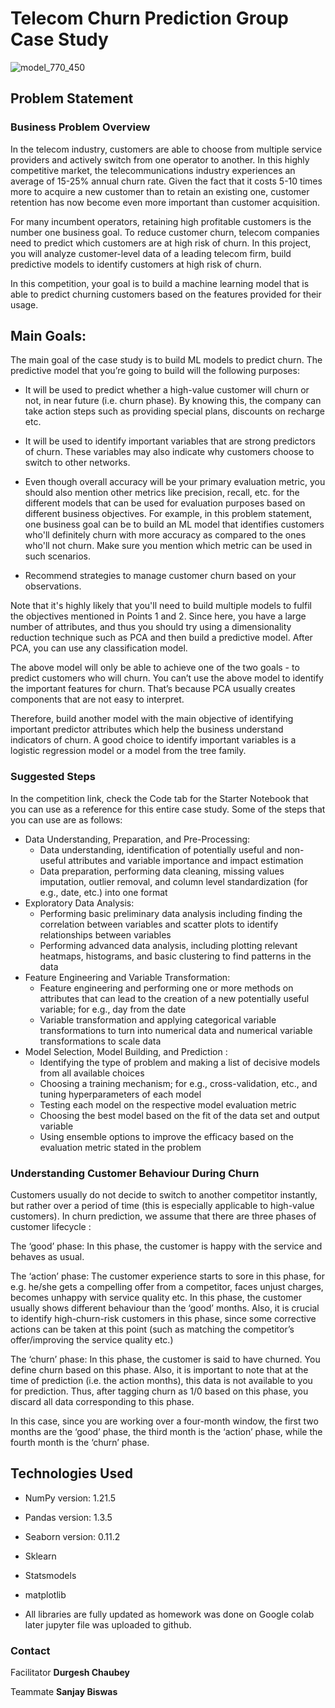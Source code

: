 # Telecom Churn Prediction Group Case Study
![model_770_450](https://user-images.githubusercontent.com/93203186/162379677-1c04dcae-e48e-4790-b7ea-c7ab74101faf.jpg)

## Problem Statement
### Business Problem Overview
In the telecom industry, customers are able to choose from multiple service providers and actively switch from one operator to another. In this highly competitive market, the telecommunications industry experiences an average of 15-25% annual churn rate. Given the fact that it costs 5-10 times more to acquire a new customer than to retain an existing one, customer retention has now become even more important than customer acquisition.

For many incumbent operators, retaining high profitable customers is the number one business
goal. To reduce customer churn, telecom companies need to predict which customers are at high risk of churn. In this project, you will analyze customer-level data of a leading telecom firm, build predictive models to identify customers at high risk of churn.

In this competition, your goal is to build a machine learning model that is able to predict churning customers based on the features provided for their usage.

## Main Goals:
The main goal of the case study is to build ML models to predict churn. The predictive model that you’re going to build will the following purposes:
- It will be used to predict whether a high-value customer will churn or not, in near future (i.e. churn phase). By knowing this, the company can take action steps such as providing special plans, discounts on recharge etc.

- It will be used to identify important variables that are strong predictors of churn. These variables may also indicate why customers choose to switch to other networks.

- Even though overall accuracy will be your primary evaluation metric, you should also mention other metrics like precision, recall, etc. for the different models that can be used for evaluation purposes based on different business objectives. For example, in this problem statement, one business goal can be to build an ML model that identifies customers who'll definitely churn with more accuracy as compared to the ones who'll not churn. Make sure you mention which metric can be used in such scenarios.

- Recommend strategies to manage customer churn based on your observations.

Note that it's highly likely that you'll need to build multiple models to fulfil the objectives mentioned in Points 1 and 2.  Since here, you have a large number of attributes, and thus you should try using a dimensionality reduction technique such as PCA and then build a predictive model. After PCA, you can use any classification model.

The above model will only be able to achieve one of the two goals - to predict customers who will churn. You can’t use the above model to identify the important features for churn. That’s because PCA usually creates components that are not easy to interpret.

Therefore, build another model with the main objective of identifying important predictor attributes which help the business understand indicators of churn. A good choice to identify important variables is a logistic regression model or a model from the tree family. 

### Suggested Steps

In the competition link, check the Code tab for the Starter Notebook that you can use as a reference for this entire case study. Some of the steps that you can use are as follows:
- Data Understanding, Preparation, and Pre-Processing:
  - Data understanding, identification of potentially useful and non-useful attributes and variable importance and impact estimation
  - Data preparation, performing data cleaning, missing values imputation, outlier removal, and column level standardization (for e.g., date, etc.) into one format
- Exploratory Data Analysis:
  - Performing basic preliminary data analysis including finding the correlation between variables and scatter plots to identify relationships between variables
  - Performing advanced data analysis, including plotting relevant heatmaps, histograms, and basic clustering to find patterns in the data
- Feature Engineering and Variable Transformation:
  - Feature engineering and performing one or more methods on attributes that can lead to the creation of a new potentially useful variable; for e.g., day from the date
  - Variable transformation and applying categorical variable transformations to turn into numerical data and numerical variable transformations to scale data
- Model Selection, Model Building, and  Prediction :
  - Identifying the type of problem and making a list of decisive models from all available choices
  - Choosing a training mechanism; for e.g., cross-validation, etc., and tuning hyperparameters of each model
  - Testing each model on the respective model evaluation metric
  - Choosing the best model based on the fit of the data set and output variable
  - Using ensemble options to improve the efficacy based on the evaluation metric stated in the problem


### Understanding Customer Behaviour During Churn
Customers usually do not decide to switch to another competitor instantly, but rather over a period of time (this is especially applicable to high-value customers). In churn prediction, we assume that there are three phases of customer lifecycle :

The ‘good’ phase: In this phase, the customer is happy with the service and behaves as usual.

The ‘action’ phase: The customer experience starts to sore in this phase, for e.g. he/she gets a compelling offer from a competitor, faces unjust charges, becomes unhappy with service quality etc. In this phase, the customer usually shows different behaviour than the ‘good’ months. Also, it is crucial to identify high-churn-risk customers in this phase, since some corrective actions can be taken at this point (such as matching the competitor’s offer/improving the service quality etc.)

The ‘churn’ phase: In this phase, the customer is said to have churned. You define churn based on this phase. Also, it is important to note that at the time of prediction (i.e. the action months), this data is not available to you for prediction. Thus, after tagging churn as 1/0 based on this phase, you discard all data corresponding to this phase.

In this case, since you are working over a four-month window, the first two months are the ‘good’ phase, the third month is the ‘action’ phase, while the fourth month is the ‘churn’ phase.

## Technologies Used

- NumPy version: 1.21.5

- Pandas version: 1.3.5

- Seaborn version: 0.11.2

- Sklearn

- Statsmodels

- matplotlib

- All libraries are fully updated as homework was done on Google colab later jupyter file was uploaded to github. 

### Contact
Facilitator  __Durgesh Chaubey__

Teammate  __Sanjay Biswas__
